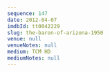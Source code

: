 ```yaml
---
sequence: 147
date: 2012-04-07
imdbId: tt0042229
slug: the-baron-of-arizona-1950
venue: null
venueNotes: null
medium: TCM HD
mediumNotes: null
---
```

